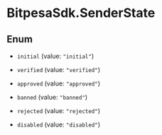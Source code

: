 # BitpesaSdk.SenderState

## Enum


* `initial` (value: `"initial"`)

* `verified` (value: `"verified"`)

* `approved` (value: `"approved"`)

* `banned` (value: `"banned"`)

* `rejected` (value: `"rejected"`)

* `disabled` (value: `"disabled"`)


